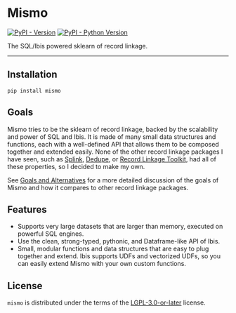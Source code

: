 # Mismo

[![PyPI - Version](https://img.shields.io/pypi/v/mismo.svg)](https://pypi.org/project/mismo)
[![PyPI - Python Version](https://img.shields.io/pypi/pyversions/mismo.svg)](https://pypi.org/project/mismo)

The SQL/Ibis powered sklearn of record linkage.

-----

## Installation

```console
pip install mismo
```

## Goals

Mismo tries to be the sklearn of record linkage, backed by the scalability
and power of SQL and Ibis. It is made of many small
data structures and functions, each with a well-defined API that allows them
to be composed together and extended easily. None of the other record linkage
packages I have seen, such as
[Splink](https://github.com/moj-analytical-services/splink),
[Dedupe](https://www.github.com/dedupeio/dedupe), or
[Record Linkage Toolkit](https://github.com/J535D165/recordlinkage),
had all of these properties, so I decided to make my own.

See [Goals and Alternatives](https://nickcrews.github.io/mismo/concepts/goals_and_alternatives)
for a more detailed discussion of the goals of Mismo and how it compares to other
record linkage packages.

## Features
- Supports very large datasets that are larger than memory, executed on
  powerful SQL engines.
- Use the clean, strong-typed, pythonic, and Dataframe-like API of Ibis.
- Small, modular functions and data structures that are easy to plug together
  and extend. Ibis supports UDFs and vectorized UDFs, so you can easily
  extend Mismo with your own custom functions.

## License

`mismo` is distributed under the terms of the
[LGPL-3.0-or-later](https://spdx.org/licenses/LGPL-3.0-or-later.html) license.
